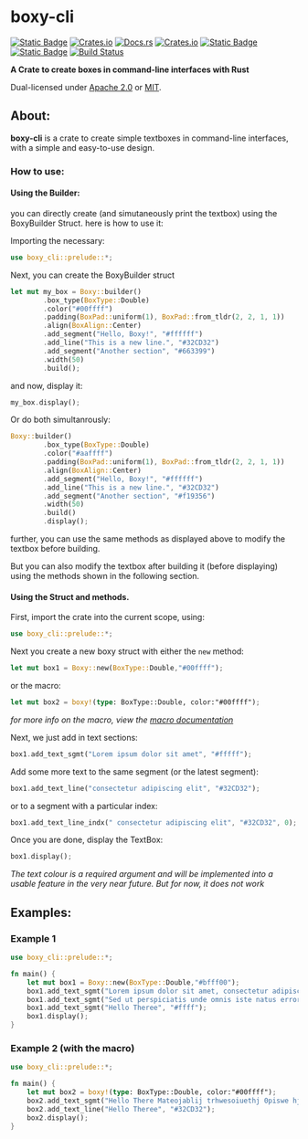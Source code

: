 # boxy-cli
[![Static Badge](https://img.shields.io/badge/GitHub-BastaMasta%2Fboxy--cli-blue?style=flat-square&logo=github)](https://github.com/BastaMasta/boxy-cli)
[![Crates.io](https://img.shields.io/crates/v/boxy-cli?style=flat-square&logo=rust)](https://crates.io/crates/boxy-cli)
[![Docs.rs](https://img.shields.io/badge/docs.rs-boxy--cli-66c2a5?style=flat-square&logo=docs.rs)](https://docs.rs/boxy-cli/latest/)
[![Crates.io](https://img.shields.io/crates/d/boxy-cli?style=flat-square)](https://crates.io/crates/boxy-cli)
[![Static Badge](https://img.shields.io/badge/license-Apache%202.0-blue?style=flat-square)](https://github.com/BastaMasta/boxy-cli/blob/main/LICENSE-APACHE)
[![Static Badge](https://img.shields.io/badge/license-MIT-blue?style=flat-square)](https://github.com/BastaMasta/boxy-cli/blob/main/LICENSE-MIT)
[![Build Status](https://img.shields.io/github/actions/workflow/status/BastaMasta/boxy-cli/rust.yml?branch=main&style=flat-square)](https://github.com/BastaMasta/boxy-cli/actions/workflows/rust.yml?query=branch%3Amain)


 **A Crate to create boxes in command-line interfaces with Rust**

Dual-licensed under [Apache 2.0](https://github.com/BastaMasta/boxy-cli/blob/main/LICENSE-APACHE) or [MIT](https://github.com/BastaMasta/boxy-cli/blob/main/LICENSE-MIT).

## About:
**boxy-cli** is a crate to create simple textboxes in command-line interfaces, with a simple and easy-to-use design.

### How to use:

#### Using the Builder:
you can directly create (and simutaneously print the textbox) using the BoxyBuilder Struct. here is how to use it:

Importing the necessary:

```rust
use boxy_cli::prelude::*;
```

Next, you can create the BoxyBuilder struct

```rust
let mut my_box = Boxy::builder()
        .box_type(BoxType::Double)
        .color("#00ffff")
        .padding(BoxPad::uniform(1), BoxPad::from_tldr(2, 2, 1, 1))
        .align(BoxAlign::Center)
        .add_segment("Hello, Boxy!", "#ffffff")
        .add_line("This is a new line.", "#32CD32")
        .add_segment("Another section", "#663399")
        .width(50)
        .build();
```

and now, display it:

```rust
my_box.display();
```

Or do both simultanrously:
```rust
Boxy::builder()
        .box_type(BoxType::Double)
        .color("#aaffff")
        .padding(BoxPad::uniform(1), BoxPad::from_tldr(2, 2, 1, 1))
        .align(BoxAlign::Center)
        .add_segment("Hello, Boxy!", "#ffffff")
        .add_line("This is a new line.", "#32CD32")
        .add_segment("Another section", "#f19356")
        .width(50)
        .build()
        .display();
```

further, you can use the same methods as displayed above to modify the textbox before building.

But you can also modify the textbox after building it (before displaying) using the methods shown in the following section.

#### Using the Struct and methods.

First, import the crate into the current scope, using:

```rust
use boxy_cli::prelude::*;
```

Next you create a new boxy struct with either the ```new``` method:

```rust
let mut box1 = Boxy::new(BoxType::Double,"#00ffff");
```
or the macro:

```rust
let mut box2 = boxy!(type: BoxType::Double, color:"#00ffff");
```
*for more info on the macro, view the [macro documentation](https://docs.rs/boxy-cli/0.1.0/boxy_cli/macro.boxy.html)*

Next, we just add in text sections:
```rust
box1.add_text_sgmt("Lorem ipsum dolor sit amet", "#fffff");
```
Add some more text to the same segment (or the latest segment):
```rust
box1.add_text_line("consectetur adipiscing elit", "#32CD32");
```
or to a segment with a particular index:
```rust
box1.add_text_line_indx(" consectetur adipiscing elit", "#32CD32", 0);
```
Once you are done, display the TextBox:
```rust
box1.display();
```

*The text colour is a required argument and will be implemented into a usable feature in the very near future. But for now, it does not work*

## Examples:

### Example 1

```rust
use boxy_cli::prelude::*;

fn main() {
    let mut box1 = Boxy::new(BoxType::Double,"#bfff00");
    box1.add_text_sgmt("Lorem ipsum dolor sit amet, consectetur adipiscing elit, sed do eiusmod tempor incididunt ut labore et dolore magna aliqua. Ut enim ad minim veniam, quis nostrud exercitation ullamco laboris nisi ut aliquip ex ea commodo consequat. Duis aute irure dolor in reprehenderit in voluptate velit esse cillum dolore eu fugiat nulla pariatur", "#ffff");
    box1.add_text_sgmt("Sed ut perspiciatis unde omnis iste natus error sit voluptatem accusantium doloremque laudantium, totam rem aperiam, eaque ipsa quae ab illo inventore veritatis et quasi architecto beatae vitae dicta sunt explicabo.", "#ffff");
    box1.add_text_sgmt("Hello Theree", "#ffff");
    box1.display();
}
```

### Example 2 (with the macro)

```rust
use boxy_cli::prelude::*;

fn main() {
    let mut box2 = boxy!(type: BoxType::Double, color:"#00ffff");
    box2.add_text_sgmt("Hello There Mateojablij trhwesoiuethj 0piswe hjgtgoise jgtowie3thj q3o-oitujpwiej toiq 0iweeh gt owjtpiewrwh WOKWRHJ JRQWE4IHYNE5R bfg oiwhf apeih aepih aepih aepihetm wf[ohgwlMRF [POWQWRF]] [OJTQEA [OJ]]OJBDGISUDBG SIUGRG OGUFOSIJGOSN SOGUIHSGIORNGR ORIRHGOSJRNGOIJRG OPIFGHRPGNPERIJG ORIRGRPIGNERPGOSJH ", "#ffff");
    box2.add_text_line("Hello Theree", "#32CD32");
    box2.display();
}
```



